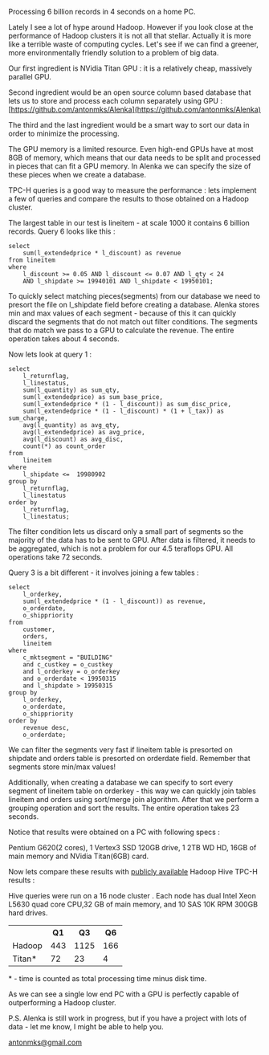 Processing 6 billion records in 4 seconds on a home PC.

Lately I see a lot of hype around Hadoop. However if you look close at the performance of Hadoop
clusters it is not all that stellar. Actually it is more like a terrible waste of computing cycles.
Let's see if we can find a greener, more environmentally friendly solution to a problem of big data.

Our first ingredient is NVidia Titan GPU : it is a relatively cheap, massively parallel GPU.

Second ingredient would be an open source column based database that lets us to store and process each column separately using GPU :
[https://github.com/antonmks/Alenka](https://github.com/antonmks/Alenka)

The third and the last ingredient would be a smart way to sort our data in order to minimize the processing.

The GPU memory is a limited resource. Even high-end GPUs have at most 8GB of memory, which means that our data needs to be
split and processed in pieces that can fit a GPU memory. In Alenka we can specify the size of these pieces when we create a database.

TPC-H queries is a good way to measure the performance : lets implement a few of queries and compare the results to those obtained on a Hadoop cluster.

The largest table in our test is lineitem - at scale 1000 it contains 6 billion records.
Query 6 looks like this :
 
    select
    	sum(l_extendedprice * l_discount) as revenue    
    from lineitem
    where
       	l_discount >= 0.05 AND l_discount <= 0.07 AND l_qty < 24 
        AND l_shipdate >= 19940101 AND l_shipdate < 19950101;
     
	
To quickly select matching pieces(segments) from our database we need to presort the file on l_shipdate field before creating a database. Alenka stores min and max values of each segment - because of this it can quickly discard the segments that do not match out filter conditions. The segments that do match we pass to a GPU to calculate the revenue.
The entire operation takes about 4 seconds.

Now lets look at query 1 :

    select
    	l_returnflag,
    	l_linestatus,
    	sum(l_quantity) as sum_qty,
    	sum(l_extendedprice) as sum_base_price,
    	sum(l_extendedprice * (1 - l_discount)) as sum_disc_price,
    	sum(l_extendedprice * (1 - l_discount) * (1 + l_tax)) as sum_charge,
    	avg(l_quantity) as avg_qty,
    	avg(l_extendedprice) as avg_price,
    	avg(l_discount) as avg_disc,
    	count(*) as count_order
    from
    	lineitem
    where
    	l_shipdate <=  19980902
    group by
    	l_returnflag,
    	l_linestatus
    order by
    	l_returnflag,
    	l_linestatus;
    
The filter condition lets us discard only a small part of segments so the majority of the data has to be sent to GPU. After data is filtered, it needs to be aggregated, which is not a problem for our 4.5 teraflops GPU. All operations take 72 seconds.

Query 3 is a bit different - it involves joining a few tables :

    select
    	l_orderkey,
    	sum(l_extendedprice * (1 - l_discount)) as revenue,
    	o_orderdate,
    	o_shippriority
    from
    	customer,
    	orders,
    	lineitem
    where
    	c_mktsegment = "BUILDING"
    	and c_custkey = o_custkey
    	and l_orderkey = o_orderkey
    	and o_orderdate < 19950315
    	and l_shipdate > 19950315
    group by
    	l_orderkey,
    	o_orderdate,
    	o_shippriority
    order by
    	revenue desc,
    	o_orderdate;
	
We can filter the segments very fast if lineitem table is presorted on shipdate and orders table is presorted on orderdate field. Remember that segments store min/max values!

Additionally, when creating a database we can specify to sort every segment of lineitem table on orderkey - this way we can quickly join tables lineitem and orders using sort/merge join algorithm.
After that we perform a grouping operation and sort the results. The entire operation takes 23 seconds.

Notice that results were obtained on a PC with following specs :

Pentium G620(2 cores), 1 Vertex3 SSD 120GB drive, 1 2TB WD HD, 16GB of main memory and NVidia Titan(6GB) card.

Now lets compare these results with [publicly available](http://pages.cs.wisc.edu/~jignesh/publ/underattack.pdf) Hadoop Hive TPC-H results :

Hive queries were run on a 16 node cluster . Each node has dual Intel Xeon L5630 quad core CPU,32 GB of main memory, and 10 SAS 10K RPM 300GB hard drives.

<table>
  <tr>
    <th></th><th>Q1</th><th>Q3</th><th>Q6</th>
  </tr>
  <tr>
    <td>Hadoop</td><td>443</td><td>1125</td><td>166</td>
  </tr>
  <tr>
    <td>Titan*</td><td>72</td><td>23</td><td>4</td>
  </tr>
</table>

 \* - time is counted as total processing time minus disk time.

As we can see a single low end PC with a GPU is perfectly capable of outperforming a Hadoop cluster.

P.S.
Alenka is still work in progress, but if you have a project with lots of data - let me know, I might be able to help you.

antonmks@gmail.com 



